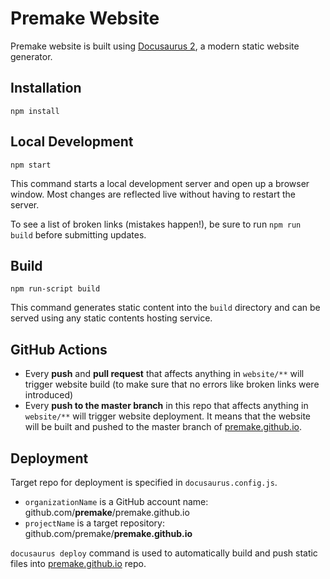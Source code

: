# Premake Website

Premake website is built using [Docusaurus 2](https://v2.docusaurus.io/), a modern static website generator.

## Installation

```
npm install
```

## Local Development

```
npm start
```

This command starts a local development server and open up a browser window. Most changes are reflected live without having to restart the server.

To see a list of broken links (mistakes happen!), be sure to run `npm run build` before submitting updates.

## Build

```
npm run-script build
```

This command generates static content into the `build` directory and can be served using any static contents hosting service.

## GitHub Actions

* Every **push** and **pull request** that affects anything in `website/**` will trigger website build (to make sure that no errors like broken links were introduced)
* Every **push to the master branch** in this repo that affects anything in `website/**` will trigger website deployment. It means that the website will be built and pushed to the master branch of [premake.github.io](https://github.com/premake/premake.github.io).

## Deployment

Target repo for deployment is specified in `docusaurus.config.js`.

* `organizationName` is a GitHub account name: github.com/**premake**/premake.github.io
* `projectName` is a target repository: github.com/premake/**premake.github.io**

`docusaurus deploy` command is used to automatically build and push static files into [premake.github.io](https://github.com/premake/premake.github.io) repo.